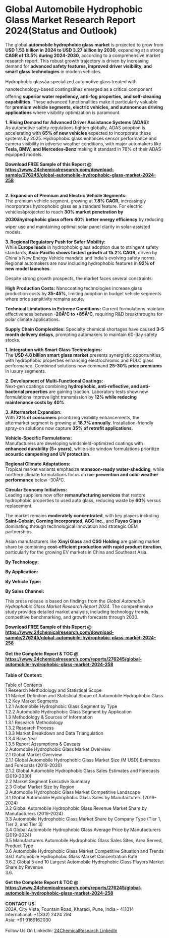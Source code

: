 <h1>Global Automobile Hydrophobic Glass Market Research Report 2024(Status and Outlook)</h1><p>The global <strong>automobile hydrophobic glass market</strong> is projected to grow from <strong>USD 1.53 billion in 2024 to USD 3.27 billion by 2030</strong>, expanding at a strong <strong>CAGR of 13.5% during 2024-2030</strong>, according to a comprehensive market research report. This robust growth trajectory is driven by increasing demand for <strong>advanced safety features, improved driver visibility, and smart glass technologies</strong> in modern vehicles.</p><p>Hydrophobic glassâa specialized automotive glass treated with nanotechnology-based coatingsâhas emerged as a critical component offering <strong>superior water repellency, anti-fog properties, and self-cleaning capabilities</strong>. These advanced functionalities make it particularly valuable for <strong>premium vehicle segments, electric vehicles, and autonomous driving applications</strong> where visibility optimization is paramount.</p><p><strong>1. Rising Demand for Advanced Driver Assistance Systems (ADAS):</strong><br>
As automotive safety regulations tighten globally, ADAS adoption is accelerating with <strong>65% of new vehicles</strong> expected to incorporate these systems by 2025. Hydrophobic glass enhances sensor performance and camera visibility in adverse weather conditions, with major automakers like <strong>Tesla, BMW, and Mercedes-Benz</strong> making it standard in 78% of their ADAS-equipped models.</p><div><b>Download FREE Sample of this Report @ 
            <a href="https://www.24chemicalresearch.com/download-sample/276245/global-automobile-hydrophobic-glass-market-2024-258">
            https://www.24chemicalresearch.com/download-sample/276245/global-automobile-hydrophobic-glass-market-2024-258</a></b></div><br><p><strong>2. Expansion of Premium and Electric Vehicle Segments:</strong><br>
The premium vehicle segment, growing at <strong>7.8% CAGR</strong>, increasingly incorporates hydrophobic glass as a standard feature. For electric vehiclesâprojected to reach <strong>30% market penetration by 2030âhydrophobic glass offers 40% better energy efficiency</strong> by reducing wiper use and maintaining optimal solar panel clarity in solar-assisted models.</p><p><strong>3. Regional Regulatory Push for Safer Mobility:</strong><br>
While <strong>Europe leads</strong> in hydrophobic glass adoption due to stringent safety standards, <strong>Asia-Pacific shows fastest growth at 15.2% CAGR</strong>, driven by China's New Energy Vehicle mandate and India's evolving safety norms. Regional automakers are now including hydrophobic features in <strong>92% of new model launches</strong>.</p><p>Despite strong growth prospects, the market faces several constraints:</p><p><strong>High Production Costs:</strong> Nanocoating technologies increase glass production costs by <strong>35-45%</strong>, limiting adoption in budget vehicle segments where price sensitivity remains acute.</p><p><strong>Technical Limitations in Extreme Conditions:</strong> Current formulations maintain effectiveness between <strong>-20Â°C to +85Â°C</strong>, requiring R&amp;D breakthroughs for polar climate applications.</p><p><strong>Supply Chain Complexities:</strong> Specialty chemical shortages have caused <strong>3-5 month delivery delays</strong>, prompting automakers to maintain 60-day safety stocks.</p><p><strong>1. Integration with Smart Glass Technologies:</strong><br>
The <strong>USD 4.8 billion smart glass market</strong> presents synergistic opportunities, with hydrophobic properties enhancing electrochromic and PDLC glass performance. Combined solutions now command <strong>25-30% price premiums</strong> in luxury segments.</p><p><strong>2. Development of Multi-Functional Coatings:</strong><br>
Next-gen coatings combining <strong>hydrophobic, anti-reflective, and anti-bacterial properties</strong> are gaining traction. Laboratory tests show new formulations improve light transmission by <strong>12% while reducing maintenance costs by 40%</strong>.</p><p><strong>3. Aftermarket Expansion:</strong><br>
With <strong>72% of consumers</strong> prioritizing visibility enhancements, the aftermarket segment is growing at <strong>18.7% annually</strong>. Installation-friendly spray-on solutions now capture <strong>35% of retrofit applications</strong>.</p><p><strong>Vehicle-Specific Formulations:</strong><br>
	Manufacturers are developing windshield-optimized coatings with <strong>enhanced durability (5+ years)</strong>, while side window formulations prioritize <strong>acoustic dampening and UV protection</strong>.</p><p><strong>Regional Climate Adaptations:</strong><br>
	Tropical market variants emphasize <strong>monsoon-ready water-shedding</strong>, while northern climate formulations focus on <strong>ice-prevention and cold-weather performance</strong> below -30Â°C.</p><p><strong>Circular Economy Initiatives:</strong><br>
	Leading suppliers now offer <strong>remanufacturing services</strong> that restore hydrophobic properties to used auto glass, reducing waste by <strong>60%</strong> versus replacement.</p><p>The market remains <strong>moderately concentrated</strong>, with key players including <strong>Saint-Gobain, Corning Incorporated, AGC Inc.</strong>, and <strong>Fuyao Glass</strong> dominating through technological innovation and strategic OEM partnerships.</p><p>Asian manufacturers like <strong>Xinyi Glass</strong> and <strong>CSG Holding</strong> are gaining market share by combining <strong>cost-efficient production with rapid product iteration</strong>, particularly for the growing EV markets in China and Southeast Asia.</p><p><strong>By Technology:</strong></p><p><strong>By Application:</strong></p><p><strong>By Vehicle Type:</strong></p><p><strong>By Sales Channel:</strong></p><p>This press release is based on findings from the <em>Global Automobile Hydrophobic Glass Market Research Report 2024</em>. The comprehensive study provides detailed market analysis, including technology trends, competitive benchmarking, and growth forecasts through 2030.</p><div><b>Download FREE Sample of this Report @ 
            <a href="https://www.24chemicalresearch.com/download-sample/276245/global-automobile-hydrophobic-glass-market-2024-258">
            https://www.24chemicalresearch.com/download-sample/276245/global-automobile-hydrophobic-glass-market-2024-258</a></b></div><br><div><b>Get the Complete Report & TOC @ 
            <a href="https://www.24chemicalresearch.com/reports/276245/global-automobile-hydrophobic-glass-market-2024-258">
            https://www.24chemicalresearch.com/reports/276245/global-automobile-hydrophobic-glass-market-2024-258</a></b></div><br>
            <b>Table of Content:</b><p>Table of Contents<br />
1 Research Methodology and Statistical Scope<br />
1.1 Market Definition and Statistical Scope of Automobile Hydrophobic Glass<br />
1.2 Key Market Segments<br />
1.2.1 Automobile Hydrophobic Glass Segment by Type<br />
1.2.2 Automobile Hydrophobic Glass Segment by Application<br />
1.3 Methodology & Sources of Information<br />
1.3.1 Research Methodology<br />
1.3.2 Research Process<br />
1.3.3 Market Breakdown and Data Triangulation<br />
1.3.4 Base Year<br />
1.3.5 Report Assumptions & Caveats<br />
2 Automobile Hydrophobic Glass Market Overview<br />
2.1 Global Market Overview<br />
2.1.1 Global Automobile Hydrophobic Glass Market Size (M USD) Estimates and Forecasts (2019-2030)<br />
2.1.2 Global Automobile Hydrophobic Glass Sales Estimates and Forecasts (2019-2030)<br />
2.2 Market Segment Executive Summary<br />
2.3 Global Market Size by Region<br />
3 Automobile Hydrophobic Glass Market Competitive Landscape<br />
3.1 Global Automobile Hydrophobic Glass Sales by Manufacturers (2019-2024)<br />
3.2 Global Automobile Hydrophobic Glass Revenue Market Share by Manufacturers (2019-2024)<br />
3.3 Automobile Hydrophobic Glass Market Share by Company Type (Tier 1, Tier 2, and Tier 3)<br />
3.4 Global Automobile Hydrophobic Glass Average Price by Manufacturers (2019-2024)<br />
3.5 Manufacturers Automobile Hydrophobic Glass Sales Sites, Area Served, Product Type<br />
3.6 Automobile Hydrophobic Glass Market Competitive Situation and Trends<br />
3.6.1 Automobile Hydrophobic Glass Market Concentration Rate<br />
3.6.2 Global 5 and 10 Largest Automobile Hydrophobic Glass Players Market Share by Revenue<br />
3.6.</p><div><b>Get the Complete Report & TOC @ 
            <a href="https://www.24chemicalresearch.com/reports/276245/global-automobile-hydrophobic-glass-market-2024-258">
            https://www.24chemicalresearch.com/reports/276245/global-automobile-hydrophobic-glass-market-2024-258</a></b></div><br><b>CONTACT US:</b><br>
            203A, City Vista, Fountain Road, Kharadi, Pune, India - 411014<br>
            International: +1(332) 2424 294<br>
            Asia: +91 9169162030 <br><br>
            Follow Us On LinkedIn: <a href="https://www.linkedin.com/company/24chemicalresearch/">24ChemicalResearch LinkedIn</a>
